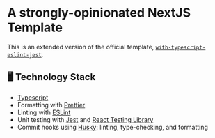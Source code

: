 # A strongly-opinionated NextJS Template

This is an extended version of the official template, [`with-typescript-eslint-jest`](https://github.com/vercel/next.js/tree/canary/examples/with-typescript-eslint-jest).

## 🖥 Technology Stack

- [Typescript](https://github.com/microsoft/TypeScript)
- Formatting with [Prettier](https://github.com/prettier/prettier)
- Linting with [ESLint](https://github.com/eslint/eslint)
- Unit testing with [Jest](https://github.com/facebook/jest) and [React Testing Library](https://github.com/testing-library/react-testing-library)
- Commit hooks using [Husky](https://github.com/typicode/husky): linting, type-checking, and formatting
